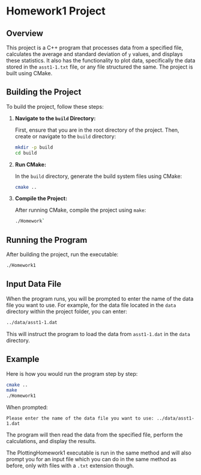 # Homework1 Project

## Overview

This project is a C++ program that processes data from a specified file, calculates the average and standard deviation of `y` values, and displays these statistics. It also has the functionality to plot data, specifically the data stored in the `asst1-1.txt` file, or any file structured the same. The project is built using CMake.

## Building the Project

To build the project, follow these steps:

1. **Navigate to the `build` Directory:**

   First, ensure that you are in the root directory of the project. Then, create or navigate to the `build` directory:

   ```bash
   mkdir -p build
   cd build

2. **Run CMake:**

   In the `build` directory, generate the build system files using CMake:

   ```bash
   cmake ..

3. **Compile the Project:**

   After running CMake, compile the project using `make`:

   ```bash
   ./Homework`

## Running the Program

After building the project, run the executable:

```bash
./Homework1
```

## Input Data File

When the program runs, you will be prompted to enter the name of the data file you want to use. For example, for the data file located in the `data` directory within the project folder, you can enter:

```bash
../data/asst1-1.dat
```

This will instruct the program to load the data from `asst1-1.dat` in the `data` directory.

## Example

Here is how you would run the program step by step:

```bash
cmake ..
make
./Homework1
```
When prompted:
```plaintext
Please enter the name of the data file you want to use: ../data/asst1-1.dat
```
The program will then read the data from the specified file, perform the calculations, and display the results.

The PlottingHomework1 executable is run in the same method and will also prompt you for an input file which you can do in the same method as before, only with files with a `.txt` extension though.

